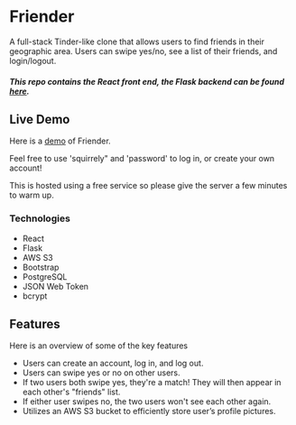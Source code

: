 # Friender

A full-stack Tinder-like clone that allows users to find friends in their geographic area. Users can swipe yes/no, see a list of their friends, and login/logout.

##### This repo contains the React front end, the Flask backend can be found <a href="https://github.com/celestekilgore/friender-backend">here</a>.

## Live Demo

Here is a [demo](https://friend-er.surge.sh/) of Friender. 

Feel free to use 'squirrely" and 'password' to log in, or create your own account! 

This is hosted using a free service so please give the server a few minutes to warm up. 

### Technologies
- React
- Flask
- AWS S3
- Bootstrap
- PostgreSQL
- JSON Web Token
- bcrypt

## Features
Here is an overview of some of the key features

- Users can create an account, log in, and log out.
- Users can swipe yes or no on other users.
- If two users both swipe yes, they're a match! They will then appear in each other's "friends" list.
- If either user swipes no, the two users won't see each other again.
- Utilizes an AWS S3 bucket to efficiently store user’s profile pictures.


